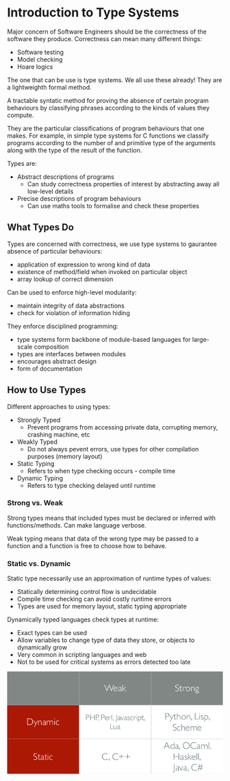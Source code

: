 # Introduction to Type Systems

Major concern of Software Engineers should be the correctness of the software they produce. Correctness can mean many different things:

* Software testing
* Model checking
* Hoare logics

The one that can be use is type systems. We all use these already! They are a lightweighth formal method.

A tractable syntatic method for proving the absence of certain program behaviours by classifying phrases according to the kinds of values they compute.

They are the particular classifications of program behaviours that one makes. For example, in simple type systems for C functions we classify programs according to the number of and primitive type of the arguments along with the type of the result of the function.

Types are:

* Abstract descriptions of programs
  * Can study correctness properties of interest by abstracting away all low-level details
* Precise descriptions of program behaviours
  * Can use maths tools to formalise and check these properties

## What Types Do

Types are concerned with correctness, we use type systems to gaurantee absence of particular behaviours:

* application of expression to wrong kind of data
* existence of method/field when invoked on particular object
* array lookup of correct dimension

Can be used to enforce high-level modularity:

* maintain integrity of data abstractions
* check for violation of information hiding

They enforce disciplined programming:

* type systems form backbone of module-based languages for large-scale composition
* types are interfaces between modules
* encourages abstract design
* form of documentation

## How to Use Types

Different approaches to using types:

* Strongly Typed
  * Prevent programs from accessing private data, corrupting memory, crashing machine, etc
* Weakly Typed
  * Do not always pevent errors, use types for other compilation purposes (memory layout)
* Static Typing
  * Refers to when type checking occurs - compile time
* Dynamic Typing
  * Refers to type checking delayed until runtime

### Strong vs. Weak

Strong types means that included types must be declared or inferred with functions/methods. Can make language verbose.

Weak typing means that data of the wrong type may be passed to a function and a function is free to choose how to behave.

### Static vs. Dynamic

Static type necessarily use an approximation of runtime types of values:

* Statically determining control flow is undecidable
* Compile time checking can avoid costly runtime errors
* Types are used for memory layout, static typing appropriate

Dynamically typed languages check types at runtime:

* Exact types can be used
* Allow variables to change type of data they store, or objects to dynamically grow
* Very common in scripting languages and web
* Not to be used for critical systems as errors detected too late

![](Typing1.png)

